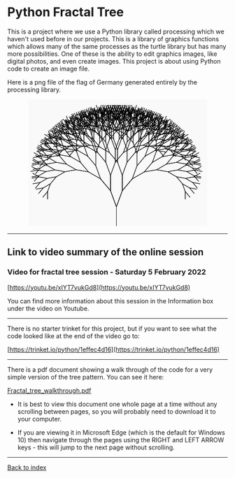 # Python Fractal Tree

This is a project where we use a Python library called processing which we haven't used before in our projects. This is a library of graphics functions which allows many of the same processes as the turtle library but has many more possibilities. One of these is the ability to edit graphics images, like digital photos, and even create images. This project is about using Python code to create an image file.

Here is a png file of the flag of Germany generated entirely by the processing library.

<p align="center">
  <img src="fractal_tree.png">
</p>

---
## Link to video summary of the online session

### Video for fractal tree session - Saturday 5 February 2022

[https://youtu.be/xIYT7vukGd8](https://youtu.be/xIYT7vukGd8)

You can find more information about this session in the Information box under the video on Youtube.

---
There is no starter trinket for this project, but if you want to see what the code looked like at the end of the video go to:

[https://trinket.io/python/1effec4d16](https://trinket.io/python/1effec4d16)

---
There is a pdf document showing a walk through of the code for a very simple version of the tree pattern. You can see it here:

[Fractal_tree_walkthrough.pdf](Fractal_tree_walkthrough.pdf)

* It is best to view this document one whole page at a time without any scrolling between pages, so you will probably need to download it to your computer.

* If you are viewing it in Microsoft Edge (which is the default for Windows 10) then navigate through the pages using the RIGHT and LEFT ARROW keys - this will jump to the next page without scrolling.

---
[Back to index](README.md)
